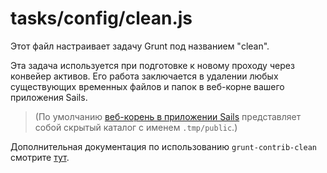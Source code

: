 # tasks/config/clean.js

Этот файл настраивает задачу Grunt под названием "clean".

Эта задача используется при подготовке к новому проходу через конвейер активов. Его работа заключается в удалении любых существующих временных файлов и папок в веб-корне вашего приложения Sails.

> (По умолчанию [веб-корень в приложении Sails](https://sailsjs.com/documentation/concepts/assets) представляет собой скрытый каталог с именем `.tmp/public`.)

Дополнительная документация по использованию `grunt-contrib-clean` смотрите [тут](https://npmjs.com/package/grunt-contrib-clean).



<docmeta name="displayName" value="clean.js">
